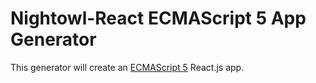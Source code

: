 # Nightowl-React ECMAScript 5 App Generator

This generator will create an [ECMAScript 5]() React.js app.
